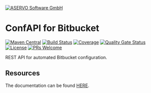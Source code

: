 [![ASERVO Software GmbH](https://aservo.github.io/img/aservo_atlassian_banner.png)](https://www.aservo.com/en/atlassian)

ConfAPI for Bitbucket
=====================

[![Maven Central](https://maven-badges.herokuapp.com/maven-central/de.aservo/confapi-bitbucket-plugin/badge.svg)](https://maven-badges.herokuapp.com/maven-central/de.aservo/confapi-bitbucket-plugin)
[![Build Status](https://github.com/aservo/confapi-bitbucket-plugin/actions/workflows/ci_master.yaml/badge.svg)](https://github.com/aservo/confapi-bitbucket-plugin/actions/workflows/ci_master.yaml)
[![Coverage](https://sonarcloud.io/api/project_badges/measure?project=aservo_confapi-bitbucket-plugin&metric=coverage)](https://sonarcloud.io/dashboard?id=aservo_confapi-bitbucket-plugin)
[![Quality Gate Status](https://sonarcloud.io/api/project_badges/measure?project=aservo_confapi-bitbucket-plugin&metric=alert_status)](https://sonarcloud.io/dashboard?id=aservo_confapi-bitbucket-plugin)
[![License](https://img.shields.io/badge/License-Apache%202.0-blue.svg)](https://opensource.org/licenses/Apache-2.0)
[![PRs Welcome](https://img.shields.io/badge/PRs-welcome-brightgreen.svg?style=flat-square)](http://makeapullrequest.com)

REST API for automated Bitbucket configuration.

Resources
---------

The documentation can be found [HERE](index.adoc).
